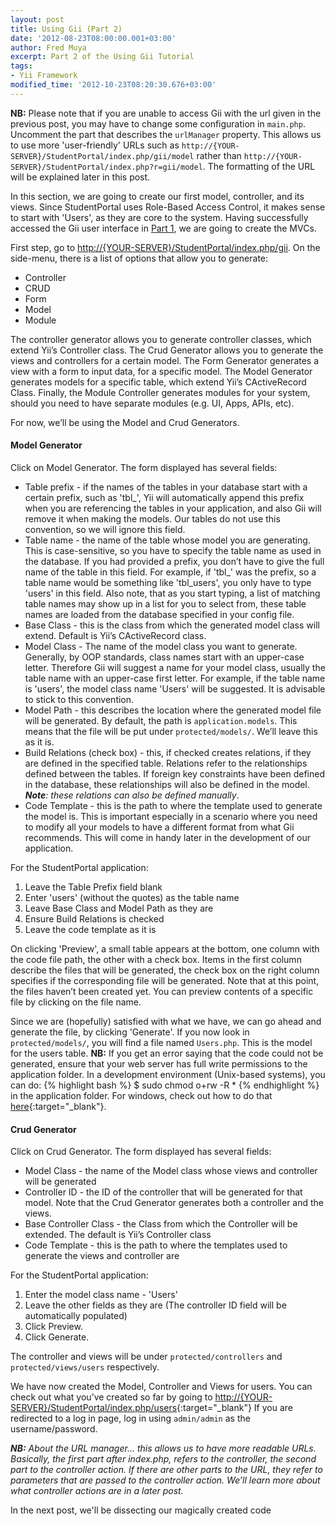 ```yaml
---
layout: post
title: Using Gii (Part 2)
date: '2012-08-23T08:00:00.001+03:00'
author: Fred Muya
excerpt: Part 2 of the Using Gii Tutorial
tags:
- Yii Framework
modified_time: '2012-10-23T08:20:30.676+03:00'
---
```


**NB:** Please note that if you are unable to access Gii with the url given in the previous post, you may have to change some configuration in `main.php`. Uncomment the part that describes the `urlManager` property. This allows us to use more 'user-friendly' URLs such as `http://{YOUR-SERVER}/StudentPortal/index.php/gii/model` rather than `http://{YOUR-SERVER}/StudentPortal/index.php?r=gii/model`. The formatting of the URL will be explained later in this post.

In this section, we are going to create our first model, controller, and its views. Since StudentPortal uses Role-Based Access Control, it makes sense to start with 'Users', as they are core to the system. Having successfully accessed the Gii user interface in [Part 1](http://encore254.blogspot.com/2012/08/using-gii-part-1.html), we are going to create the MVCs.

First step, go to [http://{YOUR-SERVER}/StudentPortal/index.php/gii](http://{YOUR-SERVER}/StudentPortal/index.php/gii). On the side-menu, there is a list of options that allow you to generate:

- Controller
- CRUD
- Form
- Model
- Module

The controller generator allows you to generate controller classes, which extend Yii’s Controller class. The Crud Generator allows you to generate the views and controllers for a certain model. The Form Generator generates a view with a form to input data, for a specific model. The Model Generator generates models for a specific table, which extend Yii’s CActiveRecord Class. Finally, the Module Controller generates modules for your system, should you need to have separate modules (e.g. UI, Apps, APIs, etc).

For now, we’ll be using the Model and Crud Generators.

#### Model Generator
Click on Model Generator. The form displayed has several fields:

- Table prefix - if the names of the tables in your database start with a certain prefix, such as 'tbl_', Yii will automatically append this prefix when you are referencing the tables in your application, and also Gii will remove it when making the models. Our tables do not use this convention, so we will ignore this field.
- Table name - the name of the table whose model you are generating. This is case-sensitive, so you have to specify the table name as used in the database. If you had provided a prefix, you don’t have to give the full name of the table in this field. For example, if 'tbl_' was the prefix, so a table name would be something like 'tbl_users', you only have to type 'users' in this field. Also note, that as you start typing, a list of matching table names may show up in a list for you to select from, these table names are loaded from the database specified in your config file.
- Base Class - this is the class from which the generated model class will extend. Default is Yii’s CActiveRecord class.
- Model Class - The name of the model class you want to generate. Generally, by OOP standards, class names start with an upper-case letter. Therefore Gii will suggest a name for your model class, usually the table name with an upper-case first letter. For example, if the table name is 'users', the model class name 'Users' will be suggested. It is advisable to stick to this convention.
- Model Path - this describes the location where the generated model file will be generated. By default, the path is `application.models`. This means that the file will be put under `protected/models/`. We’ll leave this as it is.
- Build Relations (check box) - this, if checked creates relations, if they are defined in the specified table. Relations refer to the relationships defined between the tables. If foreign key constraints have been defined in the database, these relationships will also be defined in the model. _**Note**: these relations can also be defined manually_.
- Code Template - this is the path to where the template used to generate the model is. This is important especially in a scenario where you need to modify all your models to have a different format from what Gii recommends. This will come in handy later in the development of our application.

For the StudentPortal application:

1.  Leave the Table Prefix field blank
2.  Enter 'users' (without the quotes) as the table name
3.  Leave Base Class and Model Path as they are
4.  Ensure Build Relations is checked
5.  Leave the code template as it is

On clicking 'Preview', a small table appears at the bottom, one column with the code file path, the other with a check box. Items in the first column describe the files that will be generated, the check box on the right column specifies if the corresponding file will be generated. Note that at this point, the files haven’t been created yet. You can preview contents of a specific file by clicking on the file name.

Since we are (hopefully) satisfied with what we have, we can go ahead and generate the file, by clicking 'Generate'. If you now look in `protected/models/`, you will find a file named `Users.php`. This is the model for the users table.
**NB:** If you get an error saying that the code could not be generated, ensure that your web server has full write permissions to the application folder. In a development environment (Unix-based systems), you can do:
{% highlight bash %}
$ sudo chmod o+rw -R *
{% endhighlight %}
in the application folder. For windows, check out how to do that [here](http://answers.microsoft.com/en-us/windows/forum/windows_vista-files/how-do-i-change-folder-and-file-permissions/465f2b42-63dd-4486-8dd1-c870290efeed){:target="_blank"}.

#### Crud Generator
Click on Crud Generator. The form displayed has several fields:

- Model Class - the name of the Model class whose views and controller will be generated
- Controller ID - the ID of the controller that will be generated for that model. Note that the Crud Generator generates both a controller and the views.
- Base Controller Class - the Class from which the Controller will be extended. The default is Yii’s Controller class
- Code Template - this is the path to where the templates used to generate the views and controller are

For the StudentPortal application:

1. Enter the model class name - 'Users'
2. Leave the other fields as they are (The controller ID field will be automatically populated)
3. Click Preview.
4. Click Generate.

The controller and views will be under `protected/controllers` and `protected/views/users` respectively.

We have now created the Model, Controller and Views for users. You can check out what you’ve created so far by going to [http://{YOUR-SERVER}/StudentPortal/index.php/users](http://localhost/StudentPortal/index.php/users){:target="_blank"}
If you are redirected to a log in page, log in using `admin/admin` as the username/password.

_**NB:** About the URL manager... this allows us to have more readable URLs. Basically, the first part after index.php, refers to the controller, the second part to the controller action. If there are other parts to the URL, they refer to parameters that are passed to the controller action. We’ll learn more about what controller actions are in a later post._

In the next post, we'll be dissecting our magically created code
